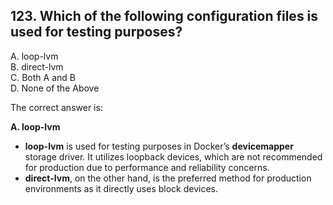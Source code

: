 ## 123. Which of the following configuration files is used for testing purposes?
A. loop-lvm  
B. direct-lvm  
C. Both A and B  
D. None of the Above  

The correct answer is:  

**A. loop-lvm**  

- **loop-lvm** is used for testing purposes in Docker’s **devicemapper** storage driver. It utilizes loopback devices, which are not recommended for production due to performance and reliability concerns.  
- **direct-lvm**, on the other hand, is the preferred method for production environments as it directly uses block devices.
